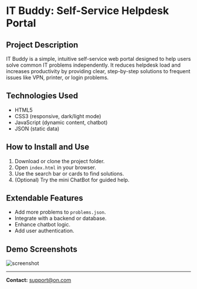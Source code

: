 # IT Buddy: Self-Service Helpdesk Portal

## Project Description
IT Buddy is a simple, intuitive self-service web portal designed to help users solve common IT problems independently. It reduces helpdesk load and increases productivity by providing clear, step-by-step solutions to frequent issues like VPN, printer, or login problems.

## Technologies Used
- HTML5
- CSS3 (responsive, dark/light mode)
- JavaScript (dynamic content, chatbot)
- JSON (static data)

## How to Install and Use
1. Download or clone the project folder.
2. Open `index.html` in your browser.
3. Use the search bar or cards to find solutions.
4. (Optional) Try the mini ChatBot for guided help.

## Extendable Features
- Add more problems to `problems.json`.
- Integrate with a backend or database.
- Enhance chatbot logic.
- Add user authentication.

## Demo Screenshots
![screenshot](demo.png)

---

**Contact:** support@on.com
